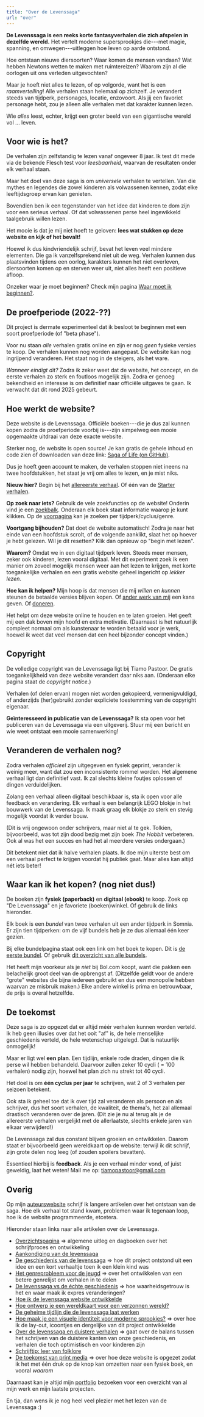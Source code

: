 ```yaml
---
title: "Over de Levenssaga"
url: "over"
---
```


**De Levenssaga is een reeks korte fantasyverhalen die zich afspelen in dezelfde wereld.** Het vertelt moderne supersprookjes die---met magie, spanning, en omwegen---uitleggen hoe leven op aarde ontstond. 

Hoe ontstaan nieuwe diersoorten? Waar komen de mensen vandaan? Wat hebben Newtons wetten te maken met ruimtereizen? Waarom zijn al die oorlogen uit ons verleden uitgevochten?

Maar je hoeft niet alles te lezen, of op volgorde, want het is een _raamvertelling_! Alle verhalen staan helemaal op zichzelf. Je verandert steeds van tijdperk, personages, locatie, enzovoort. Als jij een favoriet personage hebt, zou je alleen alle verhalen met dat karakter kunnen lezen.

Wie _alles_ leest, echter, krijgt een groter beeld van een gigantische wereld vol ... leven.

## Voor wie is het?

De verhalen zijn zelfstandig te lezen vanaf ongeveer 8 jaar. Ik test dit mede via de bekende Flesch test voor _leesbaarheid_, waarvan de resultaten onder elk verhaal staan.

Maar het doel van deze saga is om _universele_ verhalen te vertellen. Van die mythes en legendes die zowel kinderen als volwassenen kennen, zodat elke leeftijdsgroep ervan kan genieten. 

Bovendien ben ik een tegenstander van het idee dat kinderen te dom zijn voor een serieus verhaal. Of dat volwassenen perse heel ingewikkeld taalgebruik willen lezen.

Het mooie is dat je mij niet hoeft te geloven: **lees wat stukken op deze website en kijk of het bevalt!**

Hoewel ik dus kindvriendelijk schrijf, bevat het leven veel mindere elementen. Die ga ik vanzelfsprekend niet uit de weg. Verhalen kunnen dus plaatsvinden tijdens een oorlog, karakters kunnen het niet overleven, diersoorten komen op en sterven weer uit, niet alles heeft een positieve afloop.

Onzeker waar je moet beginnen? Check mijn pagina [Waar moet ik beginnen?](/nl/waar-moet-ik-beginnen).

## De proefperiode (2022-??)

Dit project is dermate experimenteel dat ik besloot te beginnen met een soort proefperiode (of "beta phase").

Voor nu staan _alle_ verhalen gratis online en zijn er nog _geen_ fysieke versies te koop. De verhalen kunnen nog worden aangepast. De website kan nog ingrijpend veranderen. Het staat nog in de steigers, als het ware.

_Wanneer eindigt dit?_ Zodra ik zeker weet dat de website, het concept, en de eerste verhalen zo sterk en foutloos mogelijk zijn. Zodra er genoeg bekendheid en interesse is om definitief naar officiële uitgaves te gaan. Ik verwacht dat dit rond 2025 gebeurt.

## Hoe werkt de website?

Deze website _is_ de Levenssaga. Officiële boeken---die je dus zal kunnen kopen zodra de proefperiode voorbij is---zijn simpelweg een mooie opgemaakte uitdraai van deze exacte website.

Sterker nog, de website is open source! Je kan gratis de gehele inhoud en code zien of downloaden van deze link: [Saga of Life (on GitHub)](https://github.com/Pandaqi/The-Saga-Of-Life-Website).

Dus je hoeft geen account te maken, de verhalen stoppen niet ineens na twee hoofdstukken, het staat je vrij om alles te lezen, en je mist niks.

**Nieuw hier?** Begin bij het [allereerste verhaal](/nl/oebps/books/de-verbannen-familie). Of één van de [Starter verhalen](/nl/genre/starter/).

**Op zoek naar iets?** Gebruik de vele zoekfuncties op de website! Onderin vind je een [zoekbalk](#zoekbalk). Onderaan elk boek staat informatie waarop je kunt klikken. Op de [voorpagina](/nl/#verhalen-zoeken) kan je zoeken per tijdperk/cyclus/genre. 

**Voortgang bijhouden?** Dat doet de website automatisch! Zodra je naar het einde van een hoofdstuk scrolt, of de volgende aanklikt, slaat het op hoever je hebt gelezen. Wil je dit resetten? Klik dan opnieuw op "begin met lezen".

**Waarom?** Omdat we in een digitaal tijdperk leven. Steeds meer mensen, zeker ook kinderen, lezen vooral digitaal. Met dit experiment zoek ik een manier om zoveel mogelijk mensen weer aan het lezen te krijgen, met korte toegankelijke verhalen en een gratis website geheel ingericht op _lekker lezen_.

**Hoe kan ik helpen?** Mijn hoop is dat mensen die mij _willen_ en _kunnen_ steunen de betaalde versies blijven kopen. Of [ander werk van mij](https://rodepanda.com) een kans geven. Of [doneren](https://tiamopastoor.com/info/support/).

Het helpt om deze website online te houden en te laten groeien. Het geeft mij een dak boven mijn hoofd en extra motivatie. (Daarnaast is het natuurlijk compleet normaal om als kunstenaar te worden betaald voor je werk, hoewel ik weet dat veel mensen dat een heel bijzonder concept vinden.)

## Copyright

De volledige copyright van de Levenssaga ligt bij Tiamo Pastoor. De gratis toegankelijkheid van deze website verandert daar niks aan. (Onderaan elke pagina staat de _copyright notice_.)

Verhalen (of delen ervan) mogen niet worden gekopieerd, vermenigvuldigd, of anderzijds (her)gebruikt zonder expliciete toestemming van de copyright eigenaar.

**Geïnteresseerd in publicatie van de Levenssaga?** Ik sta open voor het publiceren van de Levenssaga via een uitgeverij. Stuur mij een bericht en wie weet ontstaat een mooie samenwerking!

## Veranderen de verhalen nog?

Zodra verhalen _officieel_ zijn uitgegeven en fysiek geprint, verander ik weinig meer, want dat zou een inconsistente rommel worden. Het algemene verhaal ligt dan definitief vast. Ik zal slechts kleine foutjes oplossen of dingen verduidelijken.

Zolang een verhaal alleen digitaal beschikbaar is, sta ik open voor alle feedback en verandering. Elk verhaal is een belangrijk LEGO blokje in het bouwwerk van de Levenssaga. Ik maak graag elk blokje zo sterk en stevig mogelijk voordat ik verder bouw.

(Dit is vrij ongewoon onder schrijvers, maar niet al te gek. Tolkien, bijvoorbeeld, was tot zijn dood bezig met zijn boek _The Hobbit_ verbeteren. Ook al was het een succes en had het al meerdere versies ondergaan.)

Dit betekent niet dat ik halve verhalen plaats. Ik doe mijn uiterste best om een verhaal perfect te krijgen voordat hij publiek gaat. Maar alles kan altijd nét iets beter!

## Waar kan ik het kopen? (nog niet dus!)

De boeken zijn **fysiek (paperback)** en **digitaal (ebook)** te koop. Zoek op "De Levenssaga" en je favoriete (boeken)winkel. Of gebruik de links hieronder.

Elk boek is een _bundel_ van twee verhalen uit een ander tijdperk in Somnia. Er zijn tien tijdperken: om de vijf bundels heb je ze dus allemaal één keer gezien.

Bij elke bundelpagina staat ook een link om het boek te kopen. Dit is [de eerste bundel](/nl/bundle/droomdinos-knuffelgoden). Of gebruik [dit overzicht van alle bundels](/nl/bundle/).

Het heeft mijn voorkeur als je _niet_ bij Bol.com koopt, want die pakken een belachelijk groot deel van de opbrengst af. (Ditzelfde geldt voor de andere "grote" websites die bijna iedereen gebruikt en dus een monopolie hebben waarvan ze misbruik maken.) Elke andere winkel is prima en betrouwbaar, de prijs is overal hetzelfde.

## De toekomst

Deze saga is zo opgezet dat er altijd méér verhalen kunnen worden verteld. Ik heb geen illusies over dat het ooit "af" is, de hele menselijke geschiedenis verteld, de hele wetenschap uitgelegd. Dat is natuurlijk onmogelijk!

Maar er ligt wel **een plan**. Een tijdlijn, enkele rode draden, dingen die ik perse wil hebben behandeld.
Daarvoor zullen zeker 10 cycli ( = 100 verhalen) nodig zijn, hoewel het plan zich nu strekt tot 40 cycli.

Het doel is om **één cyclus per jaar** te schrijven, wat 2 of 3 verhalen per seizoen betekent. 

Ook sta ik geheel toe dat ik over tijd zal veranderen als persoon en als schrijver, dus het soort verhalen, de kwaliteit, de thema's, het zal allemaal drastisch veranderen over de jaren. (Dit zie je nu al terug als je de allereerste verhalen vergelijkt met de allerlaatste, slechts enkele jaren van elkaar verwijderd!)

De Levenssaga zal dus constant blijven groeien en ontwikkelen. Daarom staat er bijvoorbeeld geen wereldkaart op de website: terwijl ik dit schrijf, zijn grote delen nog leeg (of zouden spoilers bevatten). 

Essentieel hierbij is **feedback**. Als je een verhaal minder vond, of juist geweldig, laat het weten! Mail me op: [tiamopastoor@gmail.com](mailto:tiamopastoor@gmail.com)

## Overig

Op mijn [auteurswebsite](https://tiamopastoor.com) schrijf ik langere artikelen over het ontstaan van de saga. Hoe elk verhaal tot stand kwam, problemen waar ik tegenaan loop, hoe ik de website programmeerde, etcetera.

Hieronder staan links naar alle artikelen over de Levenssaga.

* [Overzichtspagina](https://tiamopastoor.com/books/the-saga-of-life/) => algemene uitleg en dagboeken over het schrijfproces en ontwikkeling
* [Aankondiging van de levenssaga](https://tiamopastoor.com/blog/2022/2022-11-07-de-levenssaga/)
* [De geschiedenis van de levenssaga](https://tiamopastoor.com/blog/2022/2022-12-11-de-levenssaga-de-lange-weg-tot-hier/) => hoe dit project ontstond uit een idee en een kort verhaaltje toen ik een klein kind was
* [Het genreprobleem voor de jeugd](https://tiamopastoor.com/blog/2023/2023-01-10-het-genreprobleem-voor-de-jeugd/) => over het ontwikkelen van een betere genrelijst om verhalen in te delen
* [De levenssaga vs de échte geschiedenis](https://tiamopastoor.com/blog/2023/2023-01-18-/de-levenssaga-vs-de-echte-geschiedenis/) => hoe waarheidsgetrouw is het en waar maak ik expres veranderingen?
* [Hoe ik de levenssaga website ontwikkelde](https://tiamopastoor.com/blog/2023/2023-01-22-hoe-ik-de-levenssaga-website-ontwikkelde/)
* [Hoe ontwerp je een wereldkaart voor een verzonnen wereld?](https://tiamopastoor.com/blog/2023/2023-01-18-de-levenssaga-hoe-ontwerp-je-een-wereld-die-niet-bestaat/)
* [De geheime tijdlijn die de levenssaga laat werken](https://tiamopastoor.com/blog/2023/2023-02-02-levenssaga-hoe-ik-de-algemene-tijdlijn-maakte/)
* [Hoe maak je een visuele identiteit voor moderne sprookjes?](https://tiamopastoor.com/blog/2023/2023-01-25-levenssaga-een-visuele-identiteit-voor-moderne-sprookjes/) => over hoe ik de lay-out, icoontjes en dergelijke van dit project ontwikkelde
* [Over de levenssaga en duistere verhalen](https://tiamopastoor.com/blog/2023/2023-01-14-over-de-levenssaga-en-duistere-verhalen/) => gaat over de balans tussen het schrijven van de duistere kanten van onze geschiedenis, en verhalen die toch optimistisch en voor kinderen zijn
* [Schrijftip: leer van folklore](https://tiamopastoor.com/blog/2023/2023-01-06-schrijftip-leer-van-folklore/)
* [De toekomst van print media](https://tiamopastoor.com/blog/2023/2023-01-28-de-toekomst-van-print-media-digitaal-website/) => over hoe deze website is opgezet zodat ik het met één druk op de knop kan omzetten naar een fysiek boek, en vooral _waarom_

Daarnaast kan je altijd mijn [portfolio](https://rodepanda.com) bezoeken voor een overzicht van al mijn werk en mijn laatste projecten.

En tja, dan wens ik je nog heel veel plezier met het lezen van de Levenssaga :)